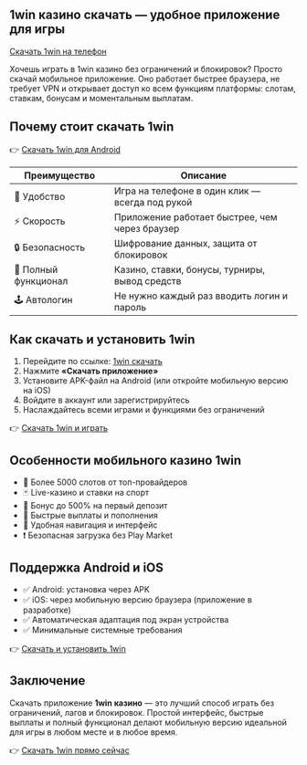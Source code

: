 ## 1win казино скачать — удобное приложение для игры  
[Скачать 1win на телефон](https://1wbfqv.life/casino/list?open=register&p=8khw)

Хочешь играть в 1win казино без ограничений и блокировок? Просто скачай мобильное приложение. Оно работает быстрее браузера, не требует VPN и открывает доступ ко всем функциям платформы: слотам, ставкам, бонусам и моментальным выплатам.

## Почему стоит скачать 1win

👉 [Скачать 1win для Android](https://1wbfqv.life/casino/list?open=register&p=8khw)

| Преимущество             | Описание                                                                 |
|--------------------------|--------------------------------------------------------------------------|
| 📱 Удобство              | Игра на телефоне в один клик — всегда под рукой                         |
| ⚡ Скорость               | Приложение работает быстрее, чем через браузер                          |
| 🔒 Безопасность           | Шифрование данных, защита от блокировок                                 |
| 🎰 Полный функционал     | Казино, ставки, бонусы, турниры, вывод средств                          |
| 🕹 Автологин              | Не нужно каждый раз вводить логин и пароль                              |

## Как скачать и установить 1win

1. Перейдите по ссылке: [1win скачать](https://1wbfqv.life/casino/list?open=register&p=8khw)  
2. Нажмите **«Скачать приложение»**  
3. Установите APK-файл на Android (или откройте мобильную версию на iOS)  
4. Войдите в аккаунт или зарегистрируйтесь  
5. Наслаждайтесь всеми играми и функциями без ограничений

👉 [Скачать 1win и играть](https://1wbfqv.life/casino/list?open=register&p=8khw)

## Особенности мобильного казино 1win

- 🎰 Более 5000 слотов от топ-провайдеров  
- 🃏 Live-казино и ставки на спорт  
- 🎁 Бонус до 500% на первый депозит  
- 🔁 Быстрые выплаты и пополнения  
- 🧾 Удобная навигация и интерфейс  
- ❗ Безопасная загрузка без Play Market

## Поддержка Android и iOS

- ✅ Android: установка через APK  
- ✅ iOS: через мобильную версию браузера (приложение в разработке)  
- ✅ Автоматическая адаптация под экран устройства  
- ✅ Минимальные системные требования

👉 [Скачать и установить 1win](https://1wbfqv.life/casino/list?open=register&p=8khw)

## Заключение

Скачать приложение **1win казино** — это лучший способ играть без ограничений, лагов и блокировок. Простой интерфейс, быстрые выплаты и полный функционал делают мобильную версию идеальной для игры в любом месте и в любое время.

👉 [Скачать 1win прямо сейчас](https://1wbfqv.life/casino/list?open=register&p=8khw)
